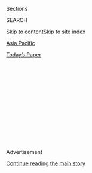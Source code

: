 <div id="app">

<div>

<div>

<div>

<div class="NYTAppHideMasthead css-1q2w90k e1suatyy0">

<div class="section css-ui9rw0 e1suatyy2">

<div class="css-eph4ug er09x8g0">

<div class="css-6n7j50">

</div>

<span class="css-1dv1kvn">Sections</span>

<div class="css-10488qs">

<span class="css-1dv1kvn">SEARCH</span>

</div>

[Skip to content](#site-content)[Skip to site index](#site-index)

</div>

<div id="masthead-section-label" class="css-1wr3we4 eaxe0e00">

[Asia
Pacific](https://www.nytimes.com/section/world/asia)

</div>

<div class="css-10698na e1huz5gh0">

</div>

</div>

<div id="masthead-bar-one" class="section hasLinks css-15hmgas e1csuq9d3">

<div class="css-uqyvli e1csuq9d0">

</div>

<div class="css-1uqjmks e1csuq9d1">

</div>

<div class="css-9e9ivx">

[](https://myaccount.nytimes.com/auth/login?response_type=cookie&client_id=vi)

</div>

<div class="css-1bvtpon e1csuq9d2">

[Today’s
Paper](https://www.nytimes.com/section/todayspaper)

</div>

</div>

</div>

</div>

<div data-aria-hidden="false">

<div id="site-content" data-role="main">

<div>

<div class="css-1aor85t" style="opacity:0.000000001;z-index:-1;visibility:hidden">

<div class="css-1hqnpie">

<div class="css-epjblv">

<span class="css-17xtcya">[Asia
Pacific](/section/world/asia)</span><span class="css-x15j1o">|</span><span class="css-fwqvlz">Kim
Jong-nam Was Killed by VX Nerve Agent, Malaysians
Say</span>

</div>

<div class="css-k008qs">

<div class="css-1iwv8en">

<span class="css-18z7m18"></span>

<div>

</div>

</div>

<span class="css-1n6z4y">https://nyti.ms/2lBkVdf</span>

<div class="css-1705lsu">

<div class="css-4xjgmj">

<div class="css-4skfbu" data-role="toolbar" data-aria-label="Social Media Share buttons, Save button, and Comments Panel with current comment count" data-testid="share-tools">

  - 
  - 
  - 
  - 
    
    <div class="css-6n7j50">
    
    </div>

  - 

</div>

</div>

</div>

</div>

</div>

</div>

<div class="css-13pd83m">

</div>

<div id="top-wrapper" class="css-1sy8kpn">

<div id="top-slug" class="css-l9onyx">

Advertisement

</div>

[Continue reading the main
story](#after-top)

<div class="ad top-wrapper" style="text-align:center;height:100%;display:block;min-height:250px">

<div id="top" class="place-ad" data-position="top" data-size-key="top">

</div>

</div>

<div id="after-top">

</div>

</div>

<div id="sponsor-wrapper" class="css-1hyfx7x">

<div id="sponsor-slug" class="css-19vbshk">

Supported by

</div>

[Continue reading the main
story](#after-sponsor)

<div id="sponsor" class="ad sponsor-wrapper" style="text-align:center;height:100%;display:block">

</div>

<div id="after-sponsor">

</div>

</div>

<div class="css-1vkm6nb ehdk2mb0">

# Kim Jong-nam Was Killed by VX Nerve Agent, Malaysians Say

</div>

<div class="css-79elbk" data-testid="photoviewer-wrapper">

<div class="css-z3e15g" data-testid="photoviewer-wrapper-hidden">

</div>

<div class="css-1a48zt4 ehw59r15" data-testid="photoviewer-children">

![<span class="css-16f3y1r e13ogyst0" data-aria-hidden="true">Khalid Abu
Bakar, Malaysia’s national police chief, speaking to reporters in Kuala
Lumpur on
Thursday.</span><span class="css-cnj6d5 e1z0qqy90" itemprop="copyrightHolder"><span class="css-1ly73wi e1tej78p0">Credit...</span><span><span>Associated
Press</span></span></span>](https://static01.nyt.com/images/2017/02/24/world/24nkorea_web2/24nkorea_web2-articleInline.jpg?quality=75&auto=webp&disable=upscale)

</div>

</div>

<div class="css-xt80pu e12qa4dv0">

<div class="css-18e8msd">

<div class="css-vp77d3 epjyd6m0">

<div class="css-1baulvz">

By [<span class="css-1baulvz" itemprop="name">Richard C.
Paddock</span>](https://www.nytimes.com/by/richard-c-paddock) and
[<span class="css-1baulvz last-byline" itemprop="name">Choe
Sang-Hun</span>](http://www.nytimes.com/by/choe-sang-hun)

</div>

</div>

  - Feb. 23,
    2017

  - 
    
    <div class="css-4xjgmj">
    
    <div class="css-d8bdto" data-role="toolbar" data-aria-label="Social Media Share buttons, Save button, and Comments Panel with current comment count" data-testid="share-tools">
    
      - 
      - 
      - 
      - 
        
        <div class="css-6n7j50">
        
        </div>
    
      - 
    
    </div>
    
    </div>

</div>

</div>

<div class="section meteredContent css-1r7ky0e" name="articleBody" itemprop="articleBody">

<div class="css-1fanzo5 StoryBodyCompanionColumn">

<div class="css-53u6y8">

KUALA LUMPUR, Malaysia — The poison used to kill Kim Jong-nam, the half
brother of the North Korean leader Kim Jong-un, was [VX nerve
agent](https://www.nytimes.com/2017/02/24/world/asia/vx-nerve-agent-kim-jong-nam.html),
which is listed as a chemical weapon, the Malaysian police announced
Friday.

In a brief statement, Khalid Abu Bakar, the national police chief, said
the substance was listed as a chemical weapon under the Chemical Weapons
Conventions of 1997 and 2005, to which North Korea is not a party.

South Korea has suggested that the killing was the work of the North
Korean government. The revelation that a banned weapon was used in such
a high-profile killing raises the stakes over how Malaysia and the
international community will respond.

VX nerve agent can be delivered in two compounds that are mixed at the
last moment to create a lethal dose. The police say that two women
approached Mr. Kim at the airport with the poison on their hands and
rubbed it on his face one after the other.

</div>

</div>

<div class="css-1fanzo5 StoryBodyCompanionColumn">

<div class="css-53u6y8">

Samples were taken from Mr. Kim’s skin and eyes. The poison was
identified in a preliminary analysis by the Center for Chemical Weapons
Analysis of the Chemistry Department of Malaysia, Mr. Khalid said.

The Chemical Weapons Convention bans the use and stockpiling of chemical
weapons, and North Korea is among the world’s largest possessors of such
weapons. In 2014, the South Korean Defense Ministry said the North had
stockpiled 2,500 to 5,000 tons of chemical weapons and had a capacity to
produce a variety of biological weapons. (The North has conducted five
nuclear tests since 2006.)

VX is part of a family of nerve agents created decades ago during
research into pesticides. It is tasteless and odorless and kills by
causing uncontrollable muscle contractions, which eventually stop the
victim from breathing. A dose of about 10 milligrams is enough to kill
by skin contact, according to the Federation of American Scientists.

</div>

</div>

<div class="css-79elbk" data-testid="photoviewer-wrapper">

<div class="css-z3e15g" data-testid="photoviewer-wrapper-hidden">

</div>

<div class="css-1a48zt4 ehw59r15" data-testid="photoviewer-children">

![<span class="css-16f3y1r e13ogyst0" data-aria-hidden="true">Kim
Jong-nam gesturing toward his face while talking to airport security and
officials at Kuala Lumpur’s international airport on Feb. 13. He died
shortly
afterward.</span><span class="css-cnj6d5 e1z0qqy90" itemprop="copyrightHolder"><span class="css-1ly73wi e1tej78p0">Credit...</span><span>Footage
from Kuala Lumpur airport security cameras obtained by Fuji TV, via
Associated
Press</span></span>](https://static01.nyt.com/images/2017/02/24/world/24nkorea_web1/24nkorea_web1-articleLarge.jpg?quality=75&auto=webp&disable=upscale)

</div>

</div>

<div class="css-1fanzo5 StoryBodyCompanionColumn">

<div class="css-53u6y8">

Several world powers, including the United States and the former Soviet
Union, once had large stockpiles of the nerve agent. American stores of
VX were destroyed under the Chemical Weapons Convention of 1997, with
incineration completed in 2012.

</div>

</div>

<div class="css-1fanzo5 StoryBodyCompanionColumn">

<div class="css-53u6y8">

In 1994 and 1995, the Japanese cult Aum Shinrikyo used homemade VX to
attack three people, one of whom died.

North Korea is estimated to have a chemical weapons production
capability of up to 4,500 metric tons during a typical year and 12,000
tons during a period of extended crisis. It is widely reported to
possess a large arsenal of chemical weapons, including mustard, phosgene
and sarin gas, a United States Congressional Research Service report
said last year.

The announcement by Malaysia’s police chief came just a day after North
Korea denied any responsibility for Mr. Kim’s death, accusing the
Malaysian authorities of [fabricating evidence of Pyongyang’s
involvement](https://www.nytimes.com/2017/02/23/world/asia/kim-jong-nam-assassination-north-korea-malaysia.html)
under the influence of South Korea.

With the North’s reclusive government on the defensive about the
[Feb. 13 killing of Mr.
Kim](https://www.nytimes.com/2017/02/14/world/asia/kim-jong-un-brother-killed-malaysia.html),
the estranged half brother of Kim Jong-un, at the airport for the
Malaysian capital, Kuala Lumpur, a statement attributed to the North
Korean Jurists Committee said the greatest share of responsibility for
the death “rests with the government of Malaysia” because Kim Jong-nam
died there. And in what could be seen as a threat to Malaysia, the
statement noted that North Korea is a “nuclear weapons state.”

But in a case that has been filled with [mysteries and odd plot
twists](https://www.nytimes.com/2017/02/22/world/asia/kim-jong-nam-assassination-korea-malaysia.html),
North Korea still would not acknowledge that the man killed was indeed
[Kim
Jong-nam](https://www.nytimes.com/2017/02/15/world/asia/kim-jong-nam-assassination-north-korea.html).
And it gave no indication that it would agree to Malaysia’s demands to
question a senior staff member at the North Korean Embassy in Kuala
Lumpur in the investigation into Mr. Kim’s death.

Relatives and acquaintances of the two women Malaysia has accused of
carrying out the killing, by applying poison to Kim-Jong-nam’s face as
North Korean agents looked on, insisted they must have been duped into
doing so, though the Malaysian authorities say otherwise.

“I don’t believe Huong did such a thing,” said Doan Van Thanh, father of
Doan Thi Huong, 28, a Vietnamese woman being held in Malaysia. “She was
a very timid girl. When she saw a rat or frog, she would scream.”

</div>

</div>

<div class="css-1fanzo5 StoryBodyCompanionColumn">

<div class="css-53u6y8">

Mr. Thanh, 63, said he had seen little of his daughter recently. He said
she left the family’s home, in a village south of Hanoi, at 17 to attend
community college, where she studied to be a
pharmacist.

</div>

</div>

<div class="css-79elbk" data-testid="photoviewer-wrapper">

<div class="css-z3e15g" data-testid="photoviewer-wrapper-hidden">

</div>

<div class="css-1a48zt4 ehw59r15" data-testid="photoviewer-children">

<div class="css-1xdhyk6 erfvjey0">

<span class="css-1ly73wi e1tej78p0">Image</span>

<div class="css-zjzyr8">

<div data-testid="lazyimage-container" style="height:301.59999999999997px">

</div>

</div>

</div>

<span class="css-16f3y1r e13ogyst0" data-aria-hidden="true">Mr. Kim, the
estranged half brother of North Korea’s leader, Kim Jong-un, in
2010.</span><span class="css-cnj6d5 e1z0qqy90" itemprop="copyrightHolder"><span class="css-1ly73wi e1tej78p0">Credit...</span><span>Shin
In-Seop/JoongAng Ilbo, via Associated Press</span></span>

</div>

</div>

<div class="css-1fanzo5 StoryBodyCompanionColumn">

<div class="css-53u6y8">

She later left Vietnam to work in Malaysia without telling her family
and rarely visited, Mr. Thanh said. When she returned home in January
for the Tet holiday, he said, she stayed only a few days.

On Thursday in Nghia Binh, Ms. Huong’s hometown, her brother, Doan Van
Binh, said that she [posted on
Facebook](https://www.facebook.com/profile.php?id=100014435959215&lst=698293796%253A100014435959215%253A1487826179)
under the alias Ruby Ruby. Her Facebook photographs and the attached
location information appear to show that she had visited Malaysia twice
since January, and her Facebook friends include several people who write
in Korean.

Mr. Binh said that Ms. Huong had also appeared in a singing contest on
the television show “Vietnam Idol” in 2016. In a [short video
clip](http://www.youtube.com/watch?v=vZNqVandYLA), a panel of judges
rejected Ms. Huong after she sang just one line: “I want to stop
breathing gloriously so that the loving memory will not fade.”

North Korea has called for the release of Ms. Huong, an Indonesian woman
and a North Korean man who are being held by Malaysia in connection with
the death of Mr. Kim.

The statement on Thursday from the Jurists Committee was cited by the
state-run Korean Central News Agency, in the first comment on the
killing from the North’s official news media. The statement accused the
Malaysian authorities of pursuing a case “full of loopholes and
contradictions” that proved that its investigators “intended to frame
us.” It said Malaysia had done so under South Korean influence.

</div>

</div>

<div class="css-1fanzo5 StoryBodyCompanionColumn">

<div class="css-53u6y8">

The statement said Malaysia’s Foreign Ministry and the local hospital
first told the North Korean Embassy in Kuala Lumpur that Mr. Kim had
died of “heart stroke,” asking North Korea to take the body and cremate
it.

But Malaysian officials’ attitude began changing after the South Korean
news media, citing anonymous sources, reported that Mr. Kim had been
poisoned, according to the North Korean statement.

“The Malaysian secret police got involved in the case and recklessly
made it an established fact” that the death had been a poisoning,
according to the North Korean statement, which did not refer to Mr. Kim
by name.

The statement questioned how Ms. Huong and the Indonesian suspect in the
killing, Siti Aisyah, 25, had survived if, as Malaysian officials said,
they had used their hands to apply a deadly poison.

</div>

</div>

</div>

<div>

</div>

<div>

</div>

<div>

</div>

<div>

<div id="bottom-wrapper" class="css-1ede5it">

<div id="bottom-slug" class="css-l9onyx">

Advertisement

</div>

[Continue reading the main
story](#after-bottom)

<div id="bottom" class="ad bottom-wrapper" style="text-align:center;height:100%;display:block;min-height:90px">

</div>

<div id="after-bottom">

</div>

</div>

</div>

</div>

</div>

## Site Index

<div>

</div>

## Site Information Navigation

  - [© <span>2020</span> <span>The New York Times
    Company</span>](https://help.nytimes.com/hc/en-us/articles/115014792127-Copyright-notice)

<!-- end list -->

  - [NYTCo](https://www.nytco.com/)
  - [Contact
    Us](https://help.nytimes.com/hc/en-us/articles/115015385887-Contact-Us)
  - [Work with us](https://www.nytco.com/careers/)
  - [Advertise](https://nytmediakit.com/)
  - [T Brand Studio](http://www.tbrandstudio.com/)
  - [Your Ad
    Choices](https://www.nytimes.com/privacy/cookie-policy#how-do-i-manage-trackers)
  - [Privacy](https://www.nytimes.com/privacy)
  - [Terms of
    Service](https://help.nytimes.com/hc/en-us/articles/115014893428-Terms-of-service)
  - [Terms of
    Sale](https://help.nytimes.com/hc/en-us/articles/115014893968-Terms-of-sale)
  - [Site
    Map](https://spiderbites.nytimes.com)
  - [Help](https://help.nytimes.com/hc/en-us)
  - [Subscriptions](https://www.nytimes.com/subscription?campaignId=37WXW)

</div>

</div>

</div>

</div>
